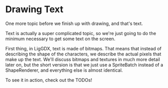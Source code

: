 # Drawing Text

One more topic before we finish up with drawing, and that's text.

Text is actually a super complicated topic, so we're just going to do the minimum necessary to get some text on the screen. 

First thing, in LigGDX, text is made of bitmaps. That means that instead of describing the shape of the characters, we describe the actual pixels that make up the text. We'll discuss bitmaps and textures in much more detail later on, but the short version is that we just use a SpriteBatch instead of a ShapeRenderer, and everything else is almost identical.
 
To see it in action, check out the TODOs!
